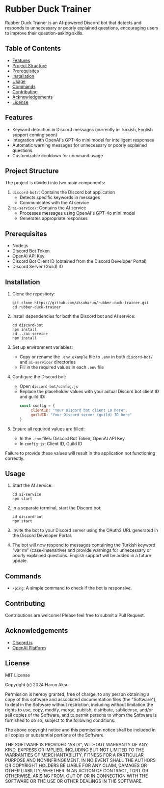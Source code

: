 # Rubber Duck Trainer

Rubber Duck Trainer is an AI-powered Discord bot that detects and responds to unnecessary or poorly explained questions, encouraging users to improve their question-asking skills.

## Table of Contents

- [Features](#features)
- [Project Structure](#project-structure)
- [Prerequisites](#prerequisites)
- [Installation](#installation)
- [Usage](#usage)
- [Commands](#commands)
- [Contributing](#contributing)
- [Acknowledgements](#acknowledgements)
- [License](#license)

## Features

- Keyword detection in Discord messages (currently in Turkish, English support coming soon)
- Integration with OpenAI's GPT-4o mini model for intelligent responses
- Automatic warning messages for unnecessary or poorly explained questions
- Customizable cooldown for command usage

## Project Structure

The project is divided into two main components:

1. `discord-bot/`: Contains the Discord bot application
	 - Detects specific keywords in messages
	 - Communicates with the AI service
2. `ai-service/`: Contains the AI service
	 - Processes messages using OpenAI's GPT-4o mini model
	 - Generates appropriate responses

## Prerequisites

- Node.js
- Discord Bot Token
- OpenAI API Key
- Discord Bot Client ID (obtained from the Discord Developer Portal)
- Discord Server (Guild) ID

## Installation

1. Clone the repository:
	 ```
	 git clone https://github.com/aksuharun/rubber-duck-trainer.git
	 cd rubber-duck-trainer
	 ```

2. Install dependencies for both the Discord bot and AI service:
	 ```
	 cd discord-bot
	 npm install
	 cd ../ai-service
	 npm install
	 ```

3. Set up environment variables:
	 - Copy or rename the `.env.example` file to `.env` in both `discord-bot/` and `ai-service/` directories
	 - Fill in the required values in each `.env` file

4. Configure the Discord bot:
	 - Open `discord-bot/config.js`
	 - Replace the placeholder values with your actual Discord bot client ID and guild ID:
		```javascript
		const config = {
			 clientID: "Your Discord bot client ID here",
			 guildID: "Your Discord server (guild) ID here"
		}
		```

5. Ensure all required values are filled:
	 - In the `.env` files: Discord Bot Token, OpenAI API Key
	 - In `config.js`: Client ID, Guild ID

Failure to provide these values will result in the application not functioning correctly.

## Usage

1. Start the AI service:
	 ```
	 cd ai-service
	 npm start
	 ```

2. In a separate terminal, start the Discord bot:
	 ```
	 cd discord-bot
	 npm start
	 ```

3. Invite the bot to your Discord server using the OAuth2 URL generated in the Discord Developer Portal.

4. The bot will now respond to messages containing the Turkish keyword "var mı" (case-insensitive) and provide warnings for unnecessary or poorly explained questions. English support will be added in a future update.

## Commands

- `/ping`: A simple command to check if the bot is responsive.

## Contributing

Contributions are welcome! Please feel free to submit a Pull Request.

## Acknowledgements

- [Discord.js](https://discord.js.org)
- [OpenAI Platform](https://platform.openai.com/docs/overview)

## License

MIT License

Copyright (c) 2024 Harun Aksu

Permission is hereby granted, free of charge, to any person obtaining a copy
of this software and associated documentation files (the "Software"), to deal
in the Software without restriction, including without limitation the rights
to use, copy, modify, merge, publish, distribute, sublicense, and/or sell
copies of the Software, and to permit persons to whom the Software is
furnished to do so, subject to the following conditions:

The above copyright notice and this permission notice shall be included in all
copies or substantial portions of the Software.

THE SOFTWARE IS PROVIDED "AS IS", WITHOUT WARRANTY OF ANY KIND, EXPRESS OR
IMPLIED, INCLUDING BUT NOT LIMITED TO THE WARRANTIES OF MERCHANTABILITY,
FITNESS FOR A PARTICULAR PURPOSE AND NONINFRINGEMENT. IN NO EVENT SHALL THE
AUTHORS OR COPYRIGHT HOLDERS BE LIABLE FOR ANY CLAIM, DAMAGES OR OTHER
LIABILITY, WHETHER IN AN ACTION OF CONTRACT, TORT OR OTHERWISE, ARISING FROM,
OUT OF OR IN CONNECTION WITH THE SOFTWARE OR THE USE OR OTHER DEALINGS IN THE
SOFTWARE.